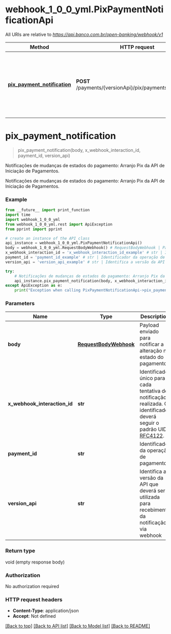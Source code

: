 # webhook_1_0_0_yml.PixPaymentNotificationApi

All URIs are relative to *https://api.banco.com.br/open-banking/webhook/v1*

Method | HTTP request | Description
------------- | ------------- | -------------
[**pix_payment_notification**](PixPaymentNotificationApi.md#pix_payment_notification) | **POST** /payments/{versionApi}/pix/payments/{paymentId} | Notificações de mudanças de estados do pagamento: Arranjo Pix da API de Iniciação de Pagamentos.

# **pix_payment_notification**
> pix_payment_notification(body, x_webhook_interaction_id, payment_id, version_api)

Notificações de mudanças de estados do pagamento: Arranjo Pix da API de Iniciação de Pagamentos.

Notificações de mudanças de estados do pagamento: Arranjo Pix da API de Iniciação de Pagamentos.

### Example
```python
from __future__ import print_function
import time
import webhook_1_0_0_yml
from webhook_1_0_0_yml.rest import ApiException
from pprint import pprint

# create an instance of the API class
api_instance = webhook_1_0_0_yml.PixPaymentNotificationApi()
body = webhook_1_0_0_yml.RequestBodyWebhook() # RequestBodyWebhook | Payload enviado para notificar a alteração no estado do pagamento.
x_webhook_interaction_id = 'x_webhook_interaction_id_example' # str | Identificador único para cada tentativa de notificação realizada. O identificador deverá seguir o padrão UID [RFC4122](https://tools.ietf.org/html/rfc4122).
payment_id = 'payment_id_example' # str | Identificador da operação de pagamento.
version_api = 'version_api_example' # str | Identifica a versão da API que deverá ser utilizada para recebimento da notificação via webhook

try:
    # Notificações de mudanças de estados do pagamento: Arranjo Pix da API de Iniciação de Pagamentos.
    api_instance.pix_payment_notification(body, x_webhook_interaction_id, payment_id, version_api)
except ApiException as e:
    print("Exception when calling PixPaymentNotificationApi->pix_payment_notification: %s\n" % e)
```

### Parameters

Name | Type | Description  | Notes
------------- | ------------- | ------------- | -------------
 **body** | [**RequestBodyWebhook**](RequestBodyWebhook.md)| Payload enviado para notificar a alteração no estado do pagamento. | 
 **x_webhook_interaction_id** | **str**| Identificador único para cada tentativa de notificação realizada. O identificador deverá seguir o padrão UID [RFC4122](https://tools.ietf.org/html/rfc4122). | 
 **payment_id** | **str**| Identificador da operação de pagamento. | 
 **version_api** | **str**| Identifica a versão da API que deverá ser utilizada para recebimento da notificação via webhook | 

### Return type

void (empty response body)

### Authorization

No authorization required

### HTTP request headers

 - **Content-Type**: application/json
 - **Accept**: Not defined

[[Back to top]](#) [[Back to API list]](../README.md#documentation-for-api-endpoints) [[Back to Model list]](../README.md#documentation-for-models) [[Back to README]](../README.md)

